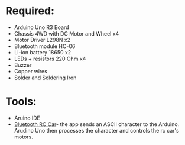# Required:
- Arduino Uno R3 Board
- Chassis 4WD with DC Motor and Wheel x4
- Motor Driver L298N x2
- Bluetooth module HC-06
- Li-ion battery 18650 x2
- LEDs + resistors 220 Ohm x4
- Buzzer
- Copper wires
- Solder and Soldering Iron

# Tools:
- Aruino IDE
- [Bluetooth RC Car](play.google.com/store/apps/details?id=braulio.calle.bluetoothRCcontroller)- the app sends an ASCII character to the Arduino. Arudino Uno then processes the character and controls the rc car's motors.

